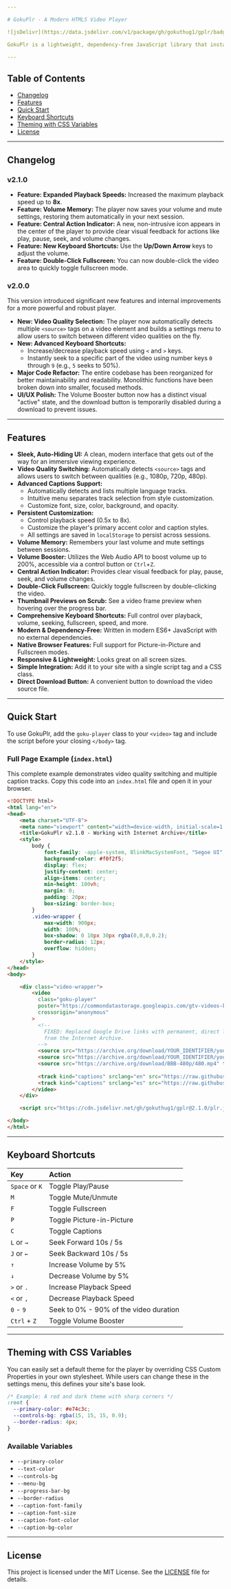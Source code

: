 ```yaml
---

# GokuPlr - A Modern HTML5 Video Player

![jsDelivr](https://data.jsdelivr.com/v1/package/gh/gokuthug1/gplr/badge?version=2.1.0)

GokuPlr is a lightweight, dependency-free JavaScript library that instantly upgrades standard HTML5 `<video>` elements into a beautiful and feature-rich player. It's designed for easy integration, high performance, and extensive customization.

---
```


## Table of Contents

- [Changelog](#changelog)
- [Features](#features)
- [Quick Start](#quick-start)
- [Keyboard Shortcuts](#keyboard-shortcuts)
- [Theming with CSS Variables](#theming-with-css-variables)
- [License](#license)

---

## Changelog

### v2.1.0

-   **Feature: Expanded Playback Speeds:** Increased the maximum playback speed up to **8x**.
-   **Feature: Volume Memory:** The player now saves your volume and mute settings, restoring them automatically in your next session.
-   **Feature: Central Action Indicator:** A new, non-intrusive icon appears in the center of the player to provide clear visual feedback for actions like play, pause, seek, and volume changes.
-   **Feature: New Keyboard Shortcuts:** Use the **Up/Down Arrow** keys to adjust the volume.
-   **Feature: Double-Click Fullscreen:** You can now double-click the video area to quickly toggle fullscreen mode.

### v2.0.0

This version introduced significant new features and internal improvements for a more powerful and robust player.

-   **New: Video Quality Selection:** The player now automatically detects multiple `<source>` tags on a video element and builds a settings menu to allow users to switch between different video qualities on the fly.
-   **New: Advanced Keyboard Shortcuts:**
    -   Increase/decrease playback speed using `<` and `>` keys.
    -   Instantly seek to a specific part of the video using number keys `0` through `9` (e.g., `5` seeks to 50%).
-   **Major Code Refactor:** The entire codebase has been reorganized for better maintainability and readability. Monolithic functions have been broken down into smaller, focused methods.
-   **UI/UX Polish:** The Volume Booster button now has a distinct visual "active" state, and the download button is temporarily disabled during a download to prevent issues.

---

## Features

-   **Sleek, Auto-Hiding UI:** A clean, modern interface that gets out of the way for an immersive viewing experience.
-   **Video Quality Switching:** Automatically detects `<source>` tags and allows users to switch between qualities (e.g., 1080p, 720p, 480p).
-   **Advanced Captions Support:**
    -   Automatically detects and lists multiple language tracks.
    -   Intuitive menu separates track selection from style customization.
    -   Customize font, size, color, background, and opacity.
-   **Persistent Customization:**
    -   Control playback speed (0.5x to 8x).
    -   Customize the player's primary accent color and caption styles.
    -   All settings are saved in `localStorage` to persist across sessions.
-   **Volume Memory:** Remembers your last volume and mute settings between sessions.
-   **Volume Booster:** Utilizes the Web Audio API to boost volume up to 200%, accessible via a control button or `Ctrl`+`Z`.
-   **Central Action Indicator:** Provides clear visual feedback for play, pause, seek, and volume changes.
-   **Double-Click Fullscreen:** Quickly toggle fullscreen by double-clicking the video.
-   **Thumbnail Previews on Scrub:** See a video frame preview when hovering over the progress bar.
-   **Comprehensive Keyboard Shortcuts:** Full control over playback, volume, seeking, fullscreen, speed, and more.
-   **Modern & Dependency-Free:** Written in modern ES6+ JavaScript with no external dependencies.
-   **Native Browser Features:** Full support for Picture-in-Picture and Fullscreen modes.
-   **Responsive & Lightweight:** Looks great on all screen sizes.
-   **Simple Integration:** Add it to your site with a single script tag and a CSS class.
-   **Direct Download Button:** A convenient button to download the video source file.

---

## Quick Start

To use GokuPlr, add the `goku-player` class to your `<video>` tag and include the script before your closing `</body>` tag.

### Full Page Example (`index.html`)

This complete example demonstrates video quality switching and multiple caption tracks. Copy this code into an `index.html` file and open it in your browser.

```html
<!DOCTYPE html>
<html lang="en">
<head>
    <meta charset="UTF-8">
    <meta name="viewport" content="width=device-width, initial-scale=1.0">
    <title>GokuPlr v2.1.0 - Working with Internet Archive</title>
    <style>
        body {
            font-family: -apple-system, BlinkMacSystemFont, "Segoe UI", Roboto, Helvetica, Arial, sans-serif;
            background-color: #f0f2f5;
            display: flex;
            justify-content: center;
            align-items: center;
            min-height: 100vh;
            margin: 0;
            padding: 20px;
            box-sizing: border-box;
        }
        .video-wrapper {
            max-width: 900px;
            width: 100%;
            box-shadow: 0 10px 30px rgba(0,0,0,0.2);
            border-radius: 12px;
            overflow: hidden;
        }
    </style>
</head>
<body>

    <div class="video-wrapper">
        <video
          class="goku-player"
          poster="https://commondatastorage.googleapis.com/gtv-videos-bucket/sample/images/BigBuckBunny.jpg"
          crossorigin="anonymous"
        >
          <!-- 
            FIXED: Replaced Google Drive links with permanent, direct links 
            from the Internet Archive.
          -->
          <source src="https://archive.org/download/YOUR_IDENTIFIER/your_1080p_video.mp4" type="video/mp4" size="1080" data-label="1080p HD" default>
          <source src="https://archive.org/download/YOUR_IDENTIFIER/your_4k_video.mp4" type="video/mp4" size="2160" data-label="4K UHD">
          <source src="https://archive.org/download/BBB-480p/480.mp4" type="video/mp4" size="480" data-label="480p SD">
          
          <track kind="captions" srclang="en" src="https://raw.githubusercontent.com/tnb1j/-/refs/heads/main/captions.vtt" label="English" default />
          <track kind="captions" srclang="es" src="https://raw.githubusercontent.com/tnb1j/-/refs/heads/main/captionses.vtt" label="Español" />
        </video>
    </div>

    <script src="https://cdn.jsdelivr.net/gh/gokuthug1/gplr@2.1.0/plr.js" defer></script>

</body>
</html>
```

---

## Keyboard Shortcuts

| Key            | Action                                        |
| :------------- | :-------------------------------------------- |
| `Space` or `K` | Toggle Play/Pause                             |
| `M`            | Toggle Mute/Unmute                            |
| `F`            | Toggle Fullscreen                             |
| `P`            | Toggle Picture-in-Picture                     |
| `C`            | Toggle Captions                               |
| `L` or `→`     | Seek Forward 10s / 5s                         |
| `J` or `←`     | Seek Backward 10s / 5s                        |
| `↑`            | Increase Volume by 5%                         |
| `↓`            | Decrease Volume by 5%                         |
| `>` or `.`     | Increase Playback Speed                       |
| `<` or `,`     | Decrease Playback Speed                       |
| `0` - `9`      | Seek to 0% - 90% of the video duration        |
| `Ctrl` + `Z`   | Toggle Volume Booster                         |

---

## Theming with CSS Variables

You can easily set a default theme for the player by overriding CSS Custom Properties in your own stylesheet. While users can change these in the settings menu, this defines your site's base look.

```css
/* Example: A red and dark theme with sharp corners */
:root {
  --primary-color: #e74c3c;
  --controls-bg: rgba(15, 15, 15, 0.9);
  --border-radius: 4px;
}
```

### Available Variables

-   `--primary-color`
-   `--text-color`
-   `--controls-bg`
-   `--menu-bg`
-   `--progress-bar-bg`
-   `--border-radius`
-   `--caption-font-family`
-   `--caption-font-size`
-   `--caption-font-color`
-   `--caption-bg-color`

---

## License

This project is licensed under the MIT License. See the [LICENSE](LICENSE) file for details.
